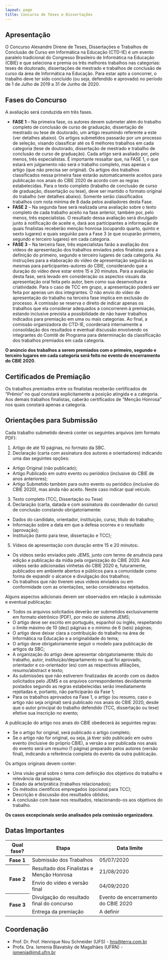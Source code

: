 ```yaml
---
layout: page
title: Concurso de Teses e Dissertações
---
```


## Apresentação

O Concurso Alexandre Direne de Teses, Dissertações e Trabalhos de Conclusão de Curso em Informática na Educação (CTD-IE) é um evento paralelo tradicional do Congresso Brasileiro de Informática na Educação (CBIE) e que seleciona e premia os três melhores trabalhos nas categorias: teses de doutorado, dissertações de mestrado e trabalhos de conclusão de curso da área de Informática na Educação. Para estar apto a concorrer, o trabalho deve ter sido concluído (ou seja, defendido e aprovado) no período de 1 de Julho de 2019 a 31 de Junho de 2020.

## Fases do Concurso

A avaliação será conduzida em três fases.

* **FASE 1** – Na primeira fase, os autores devem submeter além do trabalho completo de conclusão de curso de graduação, dissertação de mestrado ou tese de doutorado, um artigo resumindo referente a este (ver detalhes abaixo). Os artigos submetidos passarão por um processo de seleção, visando classificar até os 6 melhores trabalhos em cada categoria (tese de doutorado, dissertação de mestrado e trabalho de conclusão de curso de graduação). Cada artigo será avaliado por, pelo menos, três especialistas. É importante ressaltar que, na FASE 1, o que estará em julgamento não será o trabalho completo, mas apenas o artigo (que não precisa ser original). Os artigos dos trabalhos classificados nessa primeira fase estarão automaticamente aceitos para publicação nos anais do CBIE 2020 de acordo com as regras estabelecidas. Para o texto completo (trabalho de conclusão de curso de graduação, dissertação ou tese), deve ser mantido o formato original do trabalho (ver detalhes abaixo). Somente serão classificados trabalhos com nota mínima de 8 dada pelos avaliadores desta Fase.
* **FASE 2** – Na segunda fase será realizada uma avaliação sobre o texto completo de cada trabalho aceito na fase anterior, também por, pelo menos, três especialistas. O resultado dessa avaliação será divulgado junto à notificação de aceite e, dará aos participantes a informação de quais finalistas receberão menção honrosa (ocupando quarto, quinto e sexto lugares) e quais seguirão para a Fase 3 (e que ocuparão primeiro, segundo e terceiro lugares) em cada categoria.
* **FASE 3** – Na terceira fase, três especialistas farão a avaliação dos vídeos de apresentação dos trabalhos enviados pelos finalistas para a definição do primeiro, segundo e terceiro lugares de cada categoria. As instruções para a elaboração do vídeo de apresentação seguirão as mesmas para participantes-autores do CBIE, considerando que a duração do vídeo deve estar entre 15 e 20 minutos. Para a avaliação desta fase, será levado em consideração os aspectos visuais da apresentação oral feita pelo autor, bem como sua desenvoltura e criatividade. Para o caso de TCC em grupo, a apresentação poderá ser feita por apenas um dos integrantes. O não envio do vídeo de apresentação do trabalho na terceira fase implica em exclusão do processo. A comissão se reserva o direito de indicar apenas os trabalhos que ela considerar adequados a concorrerem à premiação, estando inclusive prevista a possibilidade de não haver trabalhos indicados para premiação em uma ou mais categorias. Ao final, a comissão organizadora do CTD-IE, coordenará internamente a consolidação dos resultados e eventual discussão envolvendo os integrantes do Comitê de Programa para determinação da classificação dos trabalhos premiados em cada categoria.

**O anúncio dos trabalhos a serem premiados com o primeiro, segundo e terceiro lugares em cada categoria será feito no evento de encerramento do CBIE 2020**.

## Certificados de Premiação

Os trabalhos premiados entre os finalistas receberão certificados de “Prêmio” no qual constará explicitamente a posição atingida e a categoria. Aos demais trabalhos finalistas, caberão certificados de “Menção Honrosa” nos quais constará apenas a categoria.

## Orientações para Submissão

Cada trabalho submetido deverá conter os seguintes arquivos (em formato PDF):
1. Artigo de até 10 páginas, no formato da SBC.
2. Declaração (carta com assinatura dos autores e orientadores) indicando uma das seguintes opções:
* Artigo Original (não publicado);
* Artigo Publicado em outro evento ou periódico (inclusive do CBIE de anos anteriores);
* Artigo Submetido também para outro evento ou periódico (inclusive do CBIE 2020), mas ainda não aceito. Neste caso indicar qual veículo.
3. Texto completo (TCC, Dissertação ou Tese)
4. Declaração (carta, datada e com assinatura do coordenador do curso) de conclusão constando obrigatoriamente:
* Dados do candidato, orientador, instituição, curso, título do trabalho;
* Informação sobre a data em que a defesa ocorreu e o resultado (aprovação);
* Instituição (tanto para tese, dissertação e TCC);
5. Vídeos de apresentação com duração entre 15 e 20 minutos:.
* Os vídeos serão enviados pelo JEMS, junto com termo de anuência para edição e publicação da mídia pela organização do CBIE 2020. Aos vídeos serão adicionadas vinhetas do CBIE 2020 e, futuramente, publicados em ambiente abertos e públicos para a comunidade como forma de expandir o alcance e divulgação dos trabalhos;
* Os trabalhos que não tiverem seus vídeos enviados ou em conformidade com as orientações, serão considerados rejeitados.

Alguns aspectos adicionais devem ser observados em relação à submissão e eventual publicação:
* Todos     os arquivos solicitados deverão ser submetidos exclusivamente em formato eletrônico (PDF), por meio do sistema JEMS;
* O  artigo deve ser escrito em português, espanhol ou inglês, respeitando o limite máximo de 10 (dez) páginas e o mínimo de 6 (seis) páginas;
* O artigo deve deixar clara a contribuição do trabalho na área de Informática na Educação e a originalidade do tema;
* O artigo deve obrigatoriamente seguir o modelo para publicação de     artigos da SBC; 
* A organização do artigo deve apresentar obrigatoriamente: título do trabalho, autor, instituição/departamento no qual foi aprovado, orientador e co-orientador (es) com as respectivas afiliações, resumo/abstract e texto;
* As submissões que não estiverem finalizadas de acordo com os dados solicitados pelo JEMS e os arquivos correspondentes devidamente postados segundo as regras estabelecidas serão imediatamente rejeitadas e, portanto, não participarão da Fase 1;
* Para os trabalhos aprovados na Fase 1, o artigo (ou resumo, caso o artigo     não seja original) será publicado nos anais do CBIE 2020, desde que o autor principal do trabalho defendido (TCC, dissertação ou tese) efetive sua inscrição no evento;
     
A publicação do artigo nos anais do CBIE obedecerá às seguintes regras:
* Se o artigo for original, será publicado o artigo completo;    
* Se o artigo não for original, ou seja, já tiver sido publicado em outro evento (inclusive do próprio CBIE), a versão a ser publicada nos anais do evento será um resumo (1 página) preparado pelos autores (versão final), indicando a referência completa do evento da outra publicação.
     
Os artigos originais devem conter:
* Uma visão geral sobre o tema com definição dos objetivos do trabalho e relevância da pesquisa;         
* Estado da arte/prática (trabalhos relacionados);         
* Os métodos científicos empregados (opcional para TCC);    
* Descrição e discussão dos resultados obtidos;         
* A conclusão com base nos resultados, relacionando-os aos objetivos do trabalho.

**Os casos excepcionais serão analisados pela comissão organizadora**.

## Datas Importantes

<table class="table table-center table-bordered">
    <thead>
        <tr class="bg-info">
            <th>Qual fase?</th>
            <th>Etapa</th>
            <th>Data limite</th>
        </tr>
    </thead>
    <tbody>
        <tr>
            <th>Fase 1</th>
            <td>Submissão dos Trabalhos</td>
            <td>05/07/2020</td>
        </tr>
        <tr>
            <th rowspan="2">Fase 2</th>
            <td>Resultado dos Finalistas e Menção Honrosa</td>
            <td>21/08/2020</td>
        </tr>
        <tr>
            <td>Envio do vídeo e versão final</td>
            <td>04/09/2020</td>
        </tr>
        <tr>
            <th rowspan="2">Fase 3</th>
            <td>Divulgação do resultado final do concurso</td>
            <td>Evento de encerramento do CBIE 2020</td>
        </tr>
        <tr>
            <td>Entrega da premiação</td>
            <td>A definir</td>
        </tr>
    </tbody>
</table>

## Coordenação

* Prof. Dr. Prof. Henrique Nou Schneider (UFS) - hns@terra.com.br
* Profa. Dra. Ismenia Blavatsky de Magalhães (UFRN) - ismenia@imd.ufrn.br

